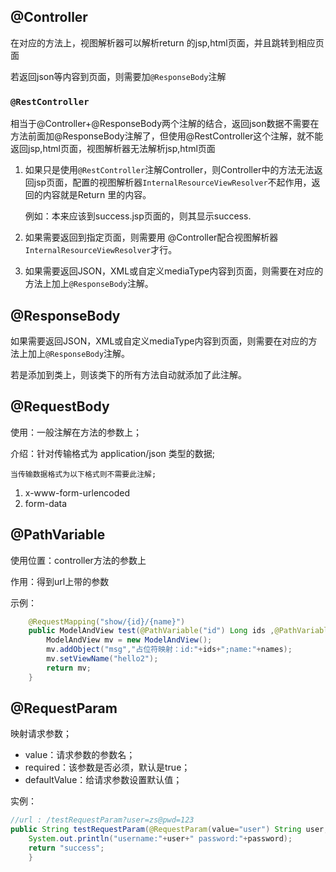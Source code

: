 ## @Controller

在对应的方法上，视图解析器可以解析return 的jsp,html页面，并且跳转到相应页面

若返回json等内容到页面，则需要加`@ResponseBody`注解

### **`@RestController`**

相当于@Controller+@ResponseBody两个注解的结合，返回json数据不需要在方法前面加@ResponseBody注解了，但使用@RestController这个注解，就不能返回jsp,html页面，视图解析器无法解析jsp,html页面

1. 如果只是使用`@RestController`注解Controller，则Controller中的方法无法返回jsp页面，配置的视图解析器`InternalResourceViewResolver`不起作用，返回的内容就是Return 里的内容。

   例如：本来应该到success.jsp页面的，则其显示success.

2. 如果需要返回到指定页面，则需要用 @Controller配合视图解析器`InternalResourceViewResolver`才行。
3. 如果需要返回JSON，XML或自定义mediaType内容到页面，则需要在对应的方法上加上`@ResponseBody`注解。

## @ResponseBody

如果需要返回JSON，XML或自定义mediaType内容到页面，则需要在对应的方法上加上`@ResponseBody`注解。

若是添加到类上，则该类下的所有方法自动就添加了此注解。

## @RequestBody

  使用：一般注解在方法的参数上；

  介绍：针对传输格式为 application/json 类型的数据;

 	当传输数据格式为以下格式则不需要此注解;

1. x-www-form-urlencoded
  2. form-data

## @PathVariable

使用位置：controller方法的参数上

作用：得到url上带的参数

示例：

```java
 	@RequestMapping("show/{id}/{name}")
    public ModelAndView test(@PathVariable("id") Long ids ,@PathVariable("name") String names){
        ModelAndView mv = new ModelAndView();
        mv.addObject("msg","占位符映射：id:"+ids+";name:"+names);
        mv.setViewName("hello2");
        return mv;
    }
```

## @RequestParam

映射请求参数；

- value：请求参数的参数名；
- required：该参数是否必须，默认是true；
- defaultValue：给请求参数设置默认值；

实例：

```java
//url : /testRequestParam?user=zs@pwd=123
public String testRequestParam(@RequestParam(value="user") String user,@RequestParam(value="pwd") String password){
    System.out.println("username:"+user+" password:"+password);
    return "success";
    }
```

